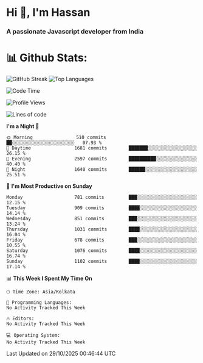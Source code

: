 # Hi 👋, I'm Hassan
### A passionate Javascript developer from India


# 📊 Github Stats:
![GitHub Streak](https://github-readme-streak-stats.herokuapp.com/?user=codeblooded47&theme=dracula&hide_border=false)
![Top Languages](https://github-readme-stats.vercel.app/api/top-langs/?username=codeblooded47&layout=compact&theme=dracula)



<!--START_SECTION:waka-->
![Code Time](http://img.shields.io/badge/Code%20Time-883%20hrs%201%20min-blue)

![Profile Views](http://img.shields.io/badge/Profile%20Views-3-blue)

![Lines of code](https://img.shields.io/badge/From%20Hello%20World%20I%27ve%20Written-24.3%20million%20lines%20of%20code-blue)

**I'm a Night 🦉** 

```text
🌞 Morning                510 commits         ██░░░░░░░░░░░░░░░░░░░░░░░   07.93 % 
🌆 Daytime                1681 commits        ███████░░░░░░░░░░░░░░░░░░   26.15 % 
🌃 Evening                2597 commits        ██████████░░░░░░░░░░░░░░░   40.40 % 
🌙 Night                  1640 commits        ██████░░░░░░░░░░░░░░░░░░░   25.51 % 
```
📅 **I'm Most Productive on Sunday** 

```text
Monday                   781 commits         ███░░░░░░░░░░░░░░░░░░░░░░   12.15 % 
Tuesday                  909 commits         ████░░░░░░░░░░░░░░░░░░░░░   14.14 % 
Wednesday                851 commits         ███░░░░░░░░░░░░░░░░░░░░░░   13.24 % 
Thursday                 1031 commits        ████░░░░░░░░░░░░░░░░░░░░░   16.04 % 
Friday                   678 commits         ███░░░░░░░░░░░░░░░░░░░░░░   10.55 % 
Saturday                 1076 commits        ████░░░░░░░░░░░░░░░░░░░░░   16.74 % 
Sunday                   1102 commits        ████░░░░░░░░░░░░░░░░░░░░░   17.14 % 
```


📊 **This Week I Spent My Time On** 

```text
🕑︎ Time Zone: Asia/Kolkata

💬 Programming Languages: 
No Activity Tracked This Week

🔥 Editors: 
No Activity Tracked This Week

💻 Operating System: 
No Activity Tracked This Week
```


 Last Updated on 29/10/2025 00:46:44 UTC
<!--END_SECTION:waka-->

